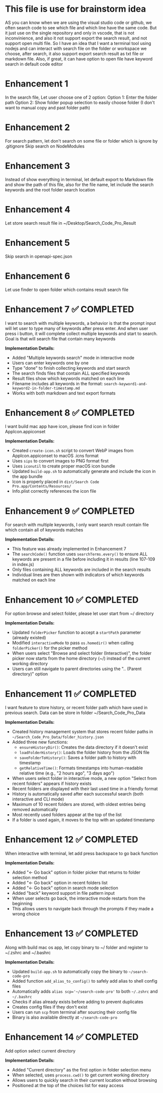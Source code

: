 # This file is use for brainstorm idea
AS you can know when we are using the visual studio code or github, we often search code to see which file and which line have the same code. But it just use on the single repository and only in vscode, that is not inconvinience, and also it not support export the search result, and not support open multi file. So I have an idea that I want a terminal tool using nodejs and can interact with search file on the folder or workspace we choose, after search, it also support export search result as txt file or markdown file. Also, if great, it can have option to open file have keyword search in default code editor


# Enhancement 1
In the search file, Let user choose one of 2 option:
Option 1: Enter the folder path
Option 2: Show folder popup selection to easily choose folder (I don't want to manual copy and past folder path)

# Enhancement 2
For search pattern, let don't search on some file or folder which is ignore by .gitignore
Skip search on NodeModules

# Enhancement 3
Instead of show everything in terminal, let default export to Markdown file
and show the path of this file, also for the file name, let include the search keywords and the root folder search location

# Enhancement 4
Let store search result file in ~/Desktop/Search_Code_Pro_Result

# Enhancement 5
Skip search in openapi-spec.json

# Enhancement 6
Let use finder to open folder which contains result search file

# Enhancement 7 ✅ COMPLETED
I want to search with multiple keywords, a behavior is that the prompt input will let user to type many of keywords after press enter. And when user press i button, it will complete collect multiple keywords and start to search. Goal is that will search file that contain many keywords

**Implementation Details:**
- Added "Multiple keywords search" mode in interactive mode
- Users can enter keywords one by one
- Type "done" to finish collecting keywords and start search
- The search finds files that contain ALL specified keywords
- Result files show which keywords matched on each line
- Filename includes all keywords in the format: `search-keyword1-and-keyword2-in-folder-timestamp.md`
- Works with both markdown and text export formats

# Enhancement 8 ✅ COMPLETED
I want build mac app have icon, please find icon in folder AppIcon.appiconset

**Implementation Details:**
- Created `create-icon.sh` script to convert WebP images from AppIcon.appiconset to macOS .icns format
- Uses `sips` to convert images to PNG format first
- Uses `iconutil` to create proper macOS icon bundle
- Updated `build-app.sh` to automatically generate and include the icon in the app bundle
- Icon is properly placed in `dist/Search Code Pro.app/Contents/Resources/`
- Info.plist correctly references the icon file

# Enhancement 9 ✅ COMPLETED
For search with multiple keywords, I only want search result contain file which contain all of keywords matches

**Implementation Details:**
- This feature was already implemented in Enhancement 7
- The `searchCode()` function uses `searchTerms.every()` to ensure ALL keywords are present in a file before including it in results (line 107-109 in index.js)
- Only files containing ALL keywords are included in the search results
- Individual lines are then shown with indicators of which keywords matched on each line

# Enhancement 10 ✅ COMPLETED
For option browse and select folder, please let user start from ~/ directory

**Implementation Details:**
- Updated `folderPicker` function to accept a `startPath` parameter (already existed)
- Modified `interactiveMode` to pass `os.homedir()` when calling `folderPicker()` for the picker method
- When users select "Browse and select folder (Interactive)", the folder picker now starts from the home directory (~/) instead of the current working directory
- Users can still navigate to parent directories using the ".. (Parent directory)" option


# Enhancement 11 ✅ COMPLETED
I want feature to store history, or recent folder path which have used in previous search. Data can be store in folder ~/Search_Code_Pro_Data

**Implementation Details:**
- Created history management system that stores recent folder paths in `~/Search_Code_Pro_Data/folder_history.json`
- Added three new functions:
  - `ensureHistoryDir()`: Creates the data directory if it doesn't exist
  - `loadFolderHistory()`: Loads the folder history from the JSON file
  - `saveFolderToHistory()`: Saves a folder path to history with timestamp
  - `getRelativeTime()`: Formats timestamps into human-readable relative time (e.g., "2 hours ago", "3 days ago")
- When users select folder in interactive mode, a new option "Select from recent folders" appears if history exists
- Recent folders are displayed with their last used time in a friendly format
- History is automatically saved after each successful search (both interactive and CLI mode)
- Maximum of 10 recent folders are stored, with oldest entries being removed automatically
- Most recently used folders appear at the top of the list
- If a folder is used again, it moves to the top with an updated timestamp

# Enhancement 12 ✅ COMPLETED
When interactive with terminal, let add press backspace to go back function

**Implementation Details:**
- Added "← Go back" option in folder picker that returns to folder selection method
- Added "← Go back" option in recent folders list
- Added "← Go back" option in search mode selection
- Added "back" keyword support in file pattern input
- When user selects go back, the interactive mode restarts from the beginning
- This allows users to navigate back through the prompts if they made a wrong choice

# Enhancement 13 ✅ COMPLETED
Along with build mac os app, let copy binary to ~/ folder and register to ~/.zshrc and ~/.bashrc

**Implementation Details:**
- Updated `build-app.sh` to automatically copy the binary to `~/search-code-pro`
- Added function `add_alias_to_config()` to safely add alias to shell config files
- Automatically adds `alias scp='~/search-code-pro'` to both `~/.zshrc` and `~/.bashrc`
- Checks if alias already exists before adding to prevent duplicates
- Creates config files if they don't exist
- Users can run `scp` from terminal after sourcing their config file
- Binary is also available directly at `~/search-code-pro`

# Enhancement 14 ✅ COMPLETED
Add option select current directory

**Implementation Details:**
- Added "Current directory" as the first option in folder selection menu
- When selected, uses `process.cwd()` to get current working directory
- Allows users to quickly search in their current location without browsing
- Positioned at the top of the choices list for easy access